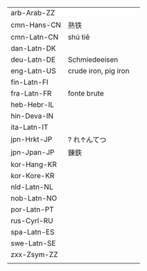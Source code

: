| | | |
|-|-|-|
| arb-Arab-ZZ |  |  |
| cmn-Hans-CN | 熟铁 |  |
| cmn-Latn-CN | shú tiě |  |
| dan-Latn-DK |  |  |
| deu-Latn-DE | Schmiedeeisen |  |
| eng-Latn-US | crude iron, pig iron |  |
| fin-Latn-FI |  |  |
| fra-Latn-FR | fonte brute |  |
| heb-Hebr-IL |  |  |
| hin-Deva-IN |  |  |
| ita-Latn-IT |  |  |
| jpn-Hrkt-JP | ? れ↑んてつ |  |
| jpn-Jpan-JP | 錬鉄 |  |
| kor-Hang-KR |  |  |
| kor-Kore-KR |  |  |
| nld-Latn-NL |  |  |
| nob-Latn-NO |  |  |
| por-Latn-PT |  |  |
| rus-Cyrl-RU |  |  |
| spa-Latn-ES |  |  |
| swe-Latn-SE |  |  |
| zxx-Zsym-ZZ |  |  |
|  |  |  |
